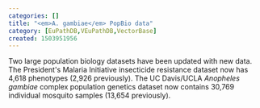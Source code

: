 ```yaml
---
categories: []
title: "<em>A. gambiae</em> PopBio data"
category: [EuPathDB,VEuPathDB,VectorBase]
created: 1503951956
---
```

Two large population biology datasets have been updated with new data.  The President's Malaria Initiative insecticide resistance dataset now has 4,618 phenotypes (2,926 previously). The UC Davis/UCLA <i>Anopheles gambiae</i> complex population genetics dataset now contains 30,769 individual mosquito samples (13,654 previously).
